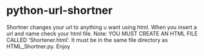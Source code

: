 # python-url-shortner
Shortner changes your url to anything u want using html. When you insert a url and name check your html file. Note: YOU MUST CREATE AN HTML FILE CALLED 'Shortener.html'.
It must be in the same file directory as HTML_Shortner.py.
Enjoy
